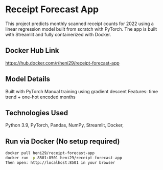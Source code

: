 # Receipt Forecast App

This project predicts monthly scanned receipt counts for 2022 using a linear regression model built from scratch with PyTorch. The app is built with Streamlit and fully containerized with Docker.

## Docker Hub Link
https://hub.docker.com/r/heni29/receipt-forecast-app

## Model Details

Built with PyTorch
Manual training using gradient descent
Features: time trend + one-hot encoded months

## Technologies Used

Python 3.9,
PyTorch,
Pandas, NumPy,
Streamlit,
Docker,

## Run via Docker (No setup required)

```bash
docker pull heni29/receipt-forecast-app
docker run -p 8501:8501 heni29/receipt-forecast-app
Then open: http://localhost:8501 in your browser
